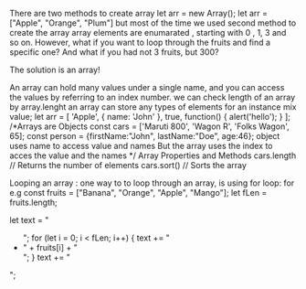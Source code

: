 There are two methods to create array
let arr = new Array();
let arr = ["Apple", "Orange", "Plum"]
but most of the time we used second method to create the array
array elements are enumarated , starting with 0 , 1, 3 and so on.
However, what if you want to loop through the fruits and find a specific one? And what if you had not 3 fruits, but 300?

The solution is an array!

An array can hold many values under a single name, and you can access the values by referring to an index number.
we can check length of an array by array.lenght
an array can store any types of elements
for an instance mix value; let arr = [ 'Apple', { name: 'John' }, true, function() { alert('hello'); } ];
/*Arrays are Objects 
const cars = ['Maruti 800', 'Wagon R', 'Folks Wagon', 65];
const person = {firstName:"John", lastName:"Doe", age:46};
object uses name to access value and names 
But the array uses the index to acces the value and the names
*/
Array Properties and Methods
cars.length   // Returns the number of elements
cars.sort()   // Sorts the array


Looping an array : one way to to loop through an array, is using for loop: for e.g const fruits = ["Banana", "Orange", "Apple", "Mango"];
let fLen = fruits.length;

let text = "<ul>";
for (let i = 0; i < fLen; i++) {
  text += "<li>" + fruits[i] + "</li>";
}
text += "</ul>";